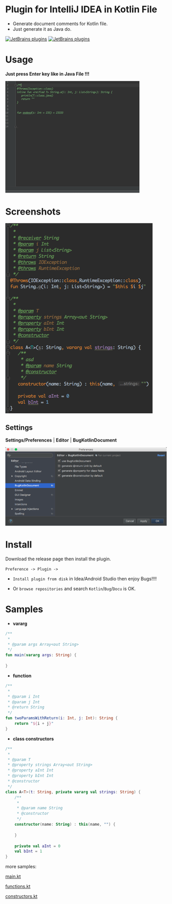 # Plugin for IntelliJ IDEA in Kotlin File

- Generate document comments for Kotlin file.
- Just generate it as Java do.

[![JetBrains plugins](https://img.shields.io/jetbrains/plugin/v/9781-bugkotlindocument.svg?style=flat-square)](https://plugins.jetbrains.com/plugin/9781-bugkotlindocument)
[![JetBrains plugins](https://img.shields.io/jetbrains/plugin/d/9781-bugkotlindocument.svg?style=flat-square)](https://plugins.jetbrains.com/plugin/9781-bugkotlindocument)

# Usage 

**Just press Enter key like in Java File !!!**

![gif](images/pic01.gif) 

# Screenshots
![png](images/pic02.png) 

## Settings

**Settings/Preferences** | **Editor** | **BugKotlinDocument**

![png](images/pic03.png) 

# Install
Download the release page then install the plugin.

`Preference -> Plugin ->`

- `Install plugin from disk` in Idea/Android Studio
then enjoy Bugs!!!!

- Or `browse repositories` and search `Kotlin`/`Bug`/`Docu` is OK.

# Samples

- **vararg**

```kotlin
/**
 *
 * @param args Array<out String>
 */
fun main(vararg args: String) {

}
```


- **function**

```kotlin
/**
 *
 * @param i Int
 * @param j Int
 * @return String
 */
fun twoParamsWithReturn(i: Int, j: Int): String {
	return "${i + j}"
}
```

- **class constructors**

```kotlin
/**
 *
 * @param T
 * @property strings Array<out String>
 * @property aInt Int
 * @property bInt Int
 * @constructor
 */
class A<T>(t: String, private vararg val strings: String) {
	/**
	 *
	 * @param name String
	 * @constructor
	 */
	constructor(name: String) : this(name, "") {

	}

	private val aInt = 0
	val bInt = 1
}
```

more samples:

[main.kt](src/test/kotlin/com/github/zxj5470/bugktdoc/samples/main.kt)

[functions.kt](src/test/kotlin/com/github/zxj5470/bugktdoc/samples/functions.kt)

[constructors.kt](src/test/kotlin/com/github/zxj5470/bugktdoc/samples/constructors.kt)